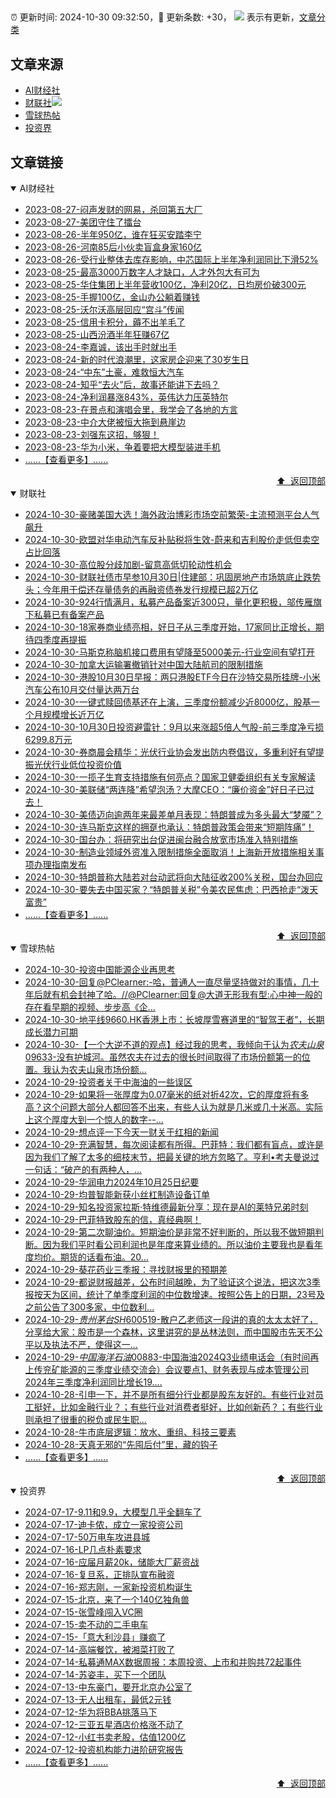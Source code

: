 ##

:alarm_clock: 更新时间: 2024-10-30 09:32:50，:rocket: 更新条数: +30， ![](/assets/dot.png) 表示有更新，[文章分类](/TAGS.md)

## 文章来源

- [AI财经社](#ai财经社)  
- [财联社](#财联社)![](/assets/dot.png)   
- [雪球热帖](#雪球热帖)  
- [投资界](#投资界)  

## 文章链接

<details open>
<summary id="ai财经社">
 AI财经社
</summary>


- [2023-08-27-闷声发财的网易，杀回第五大厂](https://www.aicaijing.com.cn/article/18610)  
- [2023-08-27-美团守住了擂台](https://www.aicaijing.com.cn/article/18611)  
- [2023-08-26-半年950亿，谁在狂买安踏李宁](https://www.aicaijing.com.cn/article/18607)  
- [2023-08-26-河南85后小伙卖盲盒身家160亿](https://www.aicaijing.com.cn/article/18608)  
- [2023-08-26-受行业整体去库存影响，中芯国际上半年净利润同比下滑52%](https://www.aicaijing.com.cn/article/18609)  
- [2023-08-25-最高3000万数字人才缺口，人才外包大有可为](https://www.aicaijing.com.cn/article/18601)  
- [2023-08-25-华住集团上半年营收100亿，净利20亿，日均房价破300元](https://www.aicaijing.com.cn/article/18602)  
- [2023-08-25-手握100亿，金山办公躺着赚钱](https://www.aicaijing.com.cn/article/18603)  
- [2023-08-25-沃尔沃高层回应“宫斗”传闻](https://www.aicaijing.com.cn/article/18604)  
- [2023-08-25-信用卡积分，薅不出羊毛了](https://www.aicaijing.com.cn/article/18605)  
- [2023-08-25-山西汾酒半年狂赚67亿](https://www.aicaijing.com.cn/article/18606)  
- [2023-08-24-李嘉诚，该出手时就出手](https://www.aicaijing.com.cn/article/18596)  
- [2023-08-24-新的时代浪潮里，这家房企迎来了30岁生日](https://www.aicaijing.com.cn/article/18597)  
- [2023-08-24-“中东”土豪，难救恒大汽车](https://www.aicaijing.com.cn/article/18598)  
- [2023-08-24-知乎“去火”后，故事还能讲下去吗？](https://www.aicaijing.com.cn/article/18599)  
- [2023-08-24-净利润暴涨843%，英伟达力压英特尔](https://www.aicaijing.com.cn/article/18600)  
- [2023-08-23-在景点和演唱会里，我学会了各地的方言](https://www.aicaijing.com.cn/article/18591)  
- [2023-08-23-中介大佬被恒大拖到悬崖边](https://www.aicaijing.com.cn/article/18592)  
- [2023-08-23-刘强东这招，够狠！](https://www.aicaijing.com.cn/article/18593)  
- [2023-08-23-华为小米，争着要把大模型装进手机](https://www.aicaijing.com.cn/article/18594)  
- [......【查看更多】......](/details/AI财经社.md)

<div align="right"><a href="#文章来源">⬆ &nbsp;返回顶部</a></div>
</details>

<details open>
<summary id="财联社">
 财联社
</summary>


- [2024-10-30-豪赌美国大选！海外政治博彩市场空前繁荣-主流预测平台人气飙升](https://www.cls.cn/detail/1842194)  
- [2024-10-30-欧盟对华电动汽车反补贴税将生效-蔚来和吉利股价走低但卖空占比回落](https://www.cls.cn/detail/1842185)  
- [2024-10-30-高位股分歧加剧-留意高低切轮动性机会](https://www.cls.cn/detail/1842067)  
- [2024-10-30-财联社债市早参10月30日|住建部：巩固房地产市场筑底止跌势头；今年用于偿还存量债务的再融资债券发行规模已超2万亿](https://www.cls.cn/detail/1842013)  
- [2024-10-30-924行情满月，私募产品备案近300只，量化更积极，邬传雁旗下私募已有备案产品](https://www.cls.cn/detail/1842019)  
- [2024-10-30-18家券商业绩亮相，好日子从三季度开始，17家同比正增长，期待四季度再提振](https://www.cls.cn/detail/1842017)  
- [2024-10-30-马斯克称脑机接口费用有望降至5000美元-行业空间有望打开](https://www.cls.cn/detail/1841976)  
- [2024-10-30-加拿大运输署撤销针对中国大陆航司的限制措施](https://www.cls.cn/detail/1841979)  
- [2024-10-30-港股10月30日早报：两只港股ETF今日在沙特交易所挂牌-小米汽车公布10月交付量达两万台](https://www.cls.cn/detail/1841982)  
- [2024-10-30-一键式赎回债基还在上演，三季度份额减少近8000亿，股基一个月规模增长近万亿](https://www.cls.cn/detail/1842037)  
- [2024-10-30-10月30日投资避雷针：9月以来涨超5倍人气股-前三季度净亏损6299.8万元](https://www.cls.cn/detail/1842016)  
- [2024-10-30-券商晨会精华：光伏行业协会发出防内卷倡议，多重利好有望提振光伏行业低位投资价值](https://www.cls.cn/detail/1842015)  
- [2024-10-30-一揽子生育支持措施有何亮点？国家卫健委组织有关专家解读](https://www.cls.cn/detail/1842023)  
- [2024-10-30-美联储“两连降”希望泡汤？大摩CEO：“廉价资金”好日子已过去！](https://www.cls.cn/detail/1842014)  
- [2024-10-30-美债迈向逾两年来最差单月表现：特朗普成为多头最大“梦魇”？](https://www.cls.cn/detail/1842051)  
- [2024-10-30-连马斯克这样的拥趸也承认：特朗普政策会带来“短期阵痛”！](https://www.cls.cn/detail/1842118)  
- [2024-10-30-国台办：将研究出台促进闽台融合放宽市场准入特别措施](https://www.cls.cn/detail/1842165)  
- [2024-10-30-制造业领域外资准入限制措施全面取消！上海新开放措施相关事项办理指南发布](https://www.cls.cn/detail/1842189)  
- [2024-10-30-特朗普称大陆若对台动武将向大陆征收200%关税，国台办回应](https://www.cls.cn/detail/1842210)  
- [2024-10-30-要失去中国买家？“特朗普关税”令美农民焦虑：巴西抢走“泼天富贵”](https://www.cls.cn/detail/1842206)  
- [......【查看更多】......](/details/财联社.md)

<div align="right"><a href="#文章来源">⬆ &nbsp;返回顶部</a></div>
</details>

<details open>
<summary id="雪球热帖">
 雪球热帖
</summary>


- [2024-10-30-投资中国能源企业再思考](https://xueqiu.com/9742512811/310238255)  
- [2024-10-30-回复@PClearner:-哈，普通人一直尽量坚持做对的事情，几十年后就有机会封神了哈。//@PClearner:回复@大道无形我有型:心中神一般的存在看早期的视频、步步高《企...](https://xueqiu.com/1247347556/310239704)  
- [2024-10-30-地平线9660.HK香港上市：长坡厚雪赛道里的“智驾王者”，长期成长潜力可期](https://xueqiu.com/1457365250/310231259)  
- [2024-10-30-【一个大逆不道的观点】经过我的思考，我倾向于认为$农夫山泉09633$-没有护城河。虽然农夫在过去的很长时间取得了市场份额第一的位置。我认为农夫山泉市场份额...](https://xueqiu.com/3393395193/310222175)  
- [2024-10-29-投资者关于中海油的一些误区](https://xueqiu.com/6308001210/310180988)  
- [2024-10-29-如果将一张厚度为0.07毫米的纸对折42次，它的厚度将有多高？这个问题大部分人都回答不出来，有些人认为就是几米或几十米高。实际上这个厚度大到一个惊人的数字--...](https://xueqiu.com/2386334596/310178571)  
- [2024-10-29-想点评一下今天一财关于红相的新闻](https://xueqiu.com/9508203182/310165353)  
- [2024-10-29-充满智慧，每次阅读都有所得。巴菲特：我们都有盲点，或许是因为我们了解了太多的细枝末节，把最关键的地方忽略了。亨利•考夫曼说过一句话：“破产的有两种人，...](https://xueqiu.com/3167081651/310176431)  
- [2024-10-29-华润电力2024年10月25日纪要](https://xueqiu.com/1327706450/309982466)  
- [2024-10-29-均普智能新获小丝杠制造设备订单](https://xueqiu.com/6843343829/310057397)  
- [2024-10-29-知名投资家拉斯·特维德最新分享：现在是AI的莱特兄弟时刻](https://xueqiu.com/2374842209/310059936)  
- [2024-10-29-巴菲特致股东的信，真经典啊！](https://xueqiu.com/8959246745/310035029)  
- [2024-10-29-第二次聊油价。短期油价是非常不好判断的，所以我不做短期判断。因为我们平时看公司利润也是年度来算业绩的。所以油价主要我也是看年度均价。期货的话看布油。20...](https://xueqiu.com/9887656769/310108951)  
- [2024-10-29-葵花药业三季报：寻找财报里的预期差](https://xueqiu.com/6615553088/310112808)  
- [2024-10-29-都说财报越差，公布时间越晚，为了验证这个说法，把这次3季报按天为区间，统计了单季度利润的中位数增速。按照公告上的日期，23号及之前公告了300多家，中位数利...](https://xueqiu.com/3638360312/310140339)  
- [2024-10-29-$贵州茅台SH600519$-散户乙老师这一段讲的真的太太太好了，分享给大家：股市是一个森林，这里讲究的是丛林法则，而中国股市先天不公平以及执法不严，使得这一...](https://xueqiu.com/9819151915/310149203)  
- [2024-10-29-$中国海洋石油00883$-中国海油2024Q3业绩电话会（有时间再上传兖矿能源的三季度业绩交流会）会议要点1、财务表现与成本管理公司2024年三季度净利润同比增长19....](https://xueqiu.com/1666536530/310157197)  
- [2024-10-28-引申一下，并不是所有细分行业都是股东友好的。有些行业对员工挺好，比如金融行业？；有些行业对消费者挺好，比如创新药？；有些行业则承担了很重的税负或民生职...](https://xueqiu.com/1965894836/309865421)  
- [2024-10-28-牛市底层逻辑：放水、重组、科技三要素](https://xueqiu.com/8673785171/309860185)  
- [2024-10-28-天真无邪的“先囤后付”里，藏的钩子](https://xueqiu.com/9598793634/309803299)  
- [......【查看更多】......](/details/雪球热帖.md)

<div align="right"><a href="#文章来源">⬆ &nbsp;返回顶部</a></div>
</details>

<details open>
<summary id="投资界">
 投资界
</summary>


- [2024-07-17-9.11和9.9，大模型几乎全翻车了](https://posts.careerengine.us/p/6697778c44726b29bffa3a09)  
- [2024-07-17-迪卡侬，成立一家投资公司](https://posts.careerengine.us/p/6697778c44726b29bffa3a01)  
- [2024-07-17-50万电车攻进县城](https://posts.careerengine.us/p/6697779c831e1d29eea44253)  
- [2024-07-16-LP几点朴素要求](https://posts.careerengine.us/p/669636a8720ed522248054dc)  
- [2024-07-16-应届月薪20k，储能大厂薪资战](https://posts.careerengine.us/p/669636a8720ed522248054d4)  
- [2024-07-16-复旦系，正排队宣布融资](https://posts.careerengine.us/p/66963699cb38e136a496986c)  
- [2024-07-16-郑志刚，一家新投资机构诞生](https://posts.careerengine.us/p/66963699cb38e136a4969874)  
- [2024-07-15-北京，来了一个140亿独角兽](https://posts.careerengine.us/p/6694db59a0c3ac562b61f9af)  
- [2024-07-15-张雪峰闯入VC圈](https://posts.careerengine.us/p/6694db59a0c3ac562b61f9b7)  
- [2024-07-15-卖不动的二手电车](https://posts.careerengine.us/p/6694db6836b2f1565d9b541a)  
- [2024-07-15-「意大利沙县」赚疯了](https://posts.careerengine.us/p/6694db6836b2f1565d9b5422)  
- [2024-07-14-高端餐饮，被湘菜打败了](https://posts.careerengine.us/p/6693862333c6e710d0bf9dc4)  
- [2024-07-14-私募通MAX数据周报：本周投资、上市和并购共72起事件](https://posts.careerengine.us/p/6693862333c6e710d0bf9dcc)  
- [2024-07-14-苏姿丰，买下一个团队](https://posts.careerengine.us/p/6693861481427510b2b9c123)  
- [2024-07-13-中东豪门，要开北京办公室了](https://posts.careerengine.us/p/66922794a876f80d113b51fe)  
- [2024-07-13-无人出租车，最低2元钱](https://posts.careerengine.us/p/669227b82202ae0dfac5d713)  
- [2024-07-12-华为将BBA挑落马下](https://posts.careerengine.us/p/6690a6c68082df14ead7eaac)  
- [2024-07-12-三亚五星酒店价格涨不动了](https://posts.careerengine.us/p/6690a6c68082df14ead7eaa4)  
- [2024-07-12-小红书卖老股，估值1200亿](https://posts.careerengine.us/p/6690a6b756b00014bcc00e8f)  
- [2024-07-12-投资机构能力进阶研究报告](https://posts.careerengine.us/p/6690a6b756b00014bcc00e87)  
- [......【查看更多】......](/details/投资界.md)

<div align="right"><a href="#文章来源">⬆ &nbsp;返回顶部</a></div>
</details>
